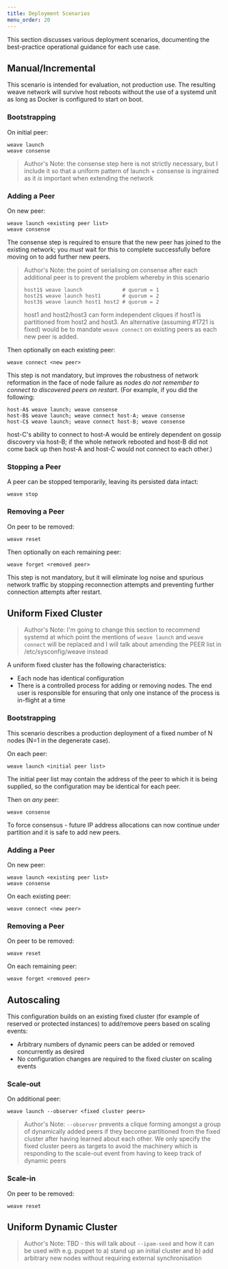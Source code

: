 ```yaml
---
title: Deployment Scenarios
menu_order: 20
---
```

This section discusses various deployment scenarios, documenting the
best-practice operational guidance for each use case.

## Manual/Incremental

This scenario is intended for evaluation, not production use. The
resulting weave network will survive host reboots without the use of a
systemd unit as long as Docker is configured to start on boot.

### Bootstrapping

On initial peer:

    weave launch
    weave consense

> Author's Note: the consense step here is not strictly necessary, but
> I include it so that a uniform pattern of launch + consense is
> ingrained as it _is_ important when extending the network

### Adding a Peer

On new peer:

    weave launch <existing peer list>
    weave consense

The consense step is required to ensure that the new peer has joined
to the existing network; you _must_ wait for this to complete
successfully before moving on to add further new peers.

> Author's Note: the point of serialising on consense after each
> additional peer is to prevent the problem whereby in this scenario
>
>     host1$ weave launch             # quorum = 1
>     host2$ weave launch host1       # quorum = 2
>     host3$ weave launch host1 host2 # quorum = 2
>
> host1 and host2/host3 can form independent cliques if host1 is
> partitioned from host2 and host3. An alternative (assuming #1721 is
> fixed) would be to mandate `weave connect` on existing peers as each
> new peer is added.

Then optionally on each existing peer:

    weave connect <new peer>

This step is not mandatory, but improves the robustness of network
reformation in the face of node failure as _nodes do not remember to
connect to discovered peers on restart_. (For example, if you did the
following:

    host-A$ weave launch; weave consense
    host-B$ weave launch; weave connect host-A; weave consense
    host-C$ weave launch; weave connect host-B; weave consense

host-C's ability to connect to host-A would be entirely dependent on
gossip discovery via host-B; if the whole network rebooted and host-B
did not come back up then host-A and host-C would not connect to each
other.)

### Stopping a Peer

A peer can be stopped temporarily, leaving its persisted data intact:

    weave stop

### Removing a Peer

On peer to be removed:

    weave reset

Then optionally on each remaining peer:

    weave forget <removed peer>

This step is not mandatory, but it will eliminate log noise and
spurious network traffic by stopping reconnection attempts and
preventing further connection attempts after restart.

## Uniform Fixed Cluster

> Author's Note: I'm going to change this section to recommend systemd
> at which point the mentions of `weave launch` and `weave connect`
> will be replaced and I will talk about amending the PEER list in
> /etc/sysconfig/weave instead

A uniform fixed cluster has the following characteristics:

* Each node has identical configuration
* There is a controlled process for adding or removing nodes. The end
  user is responsible for ensuring that only one instance of the
  process is in-flight at a time

### Bootstrapping

This scenario describes a production deployment of a fixed number of
N nodes (N=1 in the degenerate case).

On each peer:

    weave launch <initial peer list>

The initial peer list may contain the address of the peer to which it
is being supplied, so the configuration may be identical for each
peer.

Then on _any_ peer:

    weave consense

To force consensus - future IP address allocations can now continue
under partition and it is safe to add new peers.

### Adding a Peer

On new peer:

    weave launch <existing peer list>
    weave consense

On each existing peer:

    weave connect <new peer>

### Removing a Peer

On peer to be removed:

    weave reset

On each remaining peer:

    weave forget <removed peer>

## Autoscaling

This configuration builds on an existing fixed cluster (for example of
reserved or protected instances) to add/remove peers based on scaling
events:

* Arbitrary numbers of dynamic peers can be added or removed
  concurrently as desired
* No configuration changes are required to the fixed cluster on
  scaling events

### Scale-out

On additional peer:

    weave launch --observer <fixed cluster peers>

> Author's Note: `--observer` prevents a clique forming amongst a
> group of dynamically added peers if they become partitioned from the
> fixed cluster after having learned about each other. We only specify
> the fixed cluster peers as targets to avoid the machinery which is
> responding to the scale-out event from having to keep track of
> dynamic peers

### Scale-in

On peer to be removed:

    weave reset

## Uniform Dynamic Cluster

> Author's Note: TBD - this will talk about `--ipam-seed` and how it
> can be used with e.g. puppet to a) stand up an initial cluster and
> b) add arbitrary new nodes without requiring external
> synchronisation
